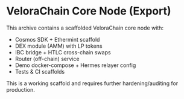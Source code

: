 # VeloraChain Core Node (Export)
This archive contains a scaffolded VeloraChain core node with:
- Cosmos SDK + Ethermint scaffold
- DEX module (AMM) with LP tokens
- IBC bridge + HTLC cross-chain swaps
- Router (off-chain) service
- Demo docker-compose + Hermes relayer config
- Tests & CI scaffolds

This is a working scaffold and requires further hardening/auditing for production.
